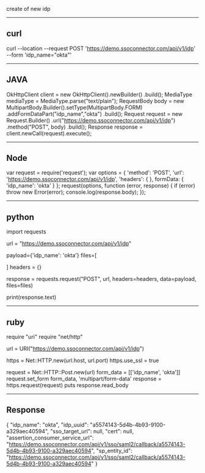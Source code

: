 create of new idp


-------
curl
------

curl --location --request POST 'https://demo.ssoconnector.com/api/v1/idp' \
--form 'idp_name="okta"'

--------
JAVA
--------

OkHttpClient client = new OkHttpClient().newBuilder()
  .build();
MediaType mediaType = MediaType.parse("text/plain");
RequestBody body = new MultipartBody.Builder().setType(MultipartBody.FORM)
  .addFormDataPart("idp_name","okta")
  .build();
Request request = new Request.Builder()
  .url("https://demo.ssoconnector.com/api/v1/idp")
  .method("POST", body)
  .build();
Response response = client.newCall(request).execute();


-------
Node
-------
var request = require('request');
var options = {
  'method': 'POST',
  'url': 'https://demo.ssoconnector.com/api/v1/idp',
  'headers': {
  },
  formData: {
    'idp_name': 'okta'
  }
};
request(options, function (error, response) {
  if (error) throw new Error(error);
  console.log(response.body);
});


-------
python
-------

import requests

url = "https://demo.ssoconnector.com/api/v1/idp"

payload={'idp_name': 'okta'}
files=[

]
headers = {}

response = requests.request("POST", url, headers=headers, data=payload, files=files)

print(response.text)


--------
ruby
-------

require "uri"
require "net/http"

url = URI("https://demo.ssoconnector.com/api/v1/idp")

https = Net::HTTP.new(url.host, url.port)
https.use_ssl = true

request = Net::HTTP::Post.new(url)
form_data = [['idp_name', 'okta']]
request.set_form form_data, 'multipart/form-data'
response = https.request(request)
puts response.read_body



--------
Response
--------

{
    "idp_name": "okta",
    "idp_uuid": "a5574143-5d4b-4b93-9100-a329aec40594",
    "sso_target_url": null,
    "cert": null,
    "assertion_consumer_service_url": "https://demo.ssoconnector.com/api/v1/sso/saml2/callback/a5574143-5d4b-4b93-9100-a329aec40594",
    "sp_entity_id": "https://demo.ssoconnector.com/api/v1/sso/saml2/callback/a5574143-5d4b-4b93-9100-a329aec40594"
}